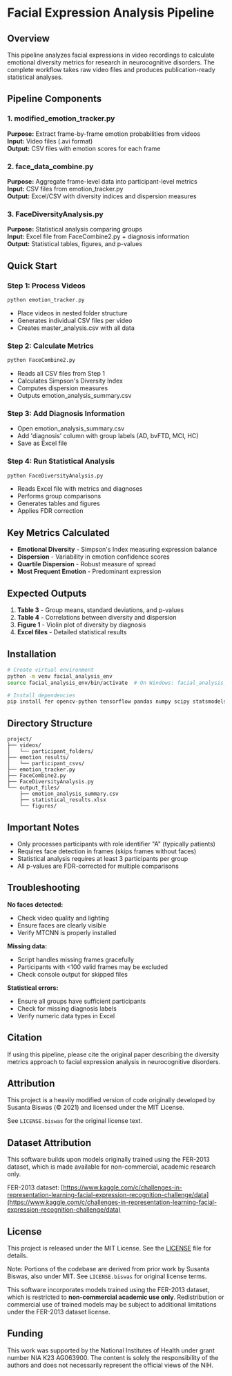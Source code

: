 # Facial Expression Analysis Pipeline

## Overview
This pipeline analyzes facial expressions in video recordings to calculate emotional diversity metrics for research in neurocognitive disorders. The complete workflow takes raw video files and produces publication-ready statistical analyses.

## Pipeline Components

### 1. modified_emotion_tracker.py
**Purpose:** Extract frame-by-frame emotion probabilities from videos  
**Input:** Video files (.avi format)  
**Output:** CSV files with emotion scores for each frame  

### 2. face_data_combine.py
**Purpose:** Aggregate frame-level data into participant-level metrics  
**Input:** CSV files from emotion_tracker.py  
**Output:** Excel/CSV with diversity indices and dispersion measures  

### 3. FaceDiversityAnalysis.py
**Purpose:** Statistical analysis comparing groups  
**Input:** Excel file from FaceCombine2.py + diagnosis information  
**Output:** Statistical tables, figures, and p-values  

## Quick Start

### Step 1: Process Videos
```bash
python emotion_tracker.py
```
- Place videos in nested folder structure
- Generates individual CSV files per video
- Creates master_analysis.csv with all data

### Step 2: Calculate Metrics
```bash
python FaceCombine2.py
```
- Reads all CSV files from Step 1
- Calculates Simpson's Diversity Index
- Computes dispersion measures
- Outputs emotion_analysis_summary.csv

### Step 3: Add Diagnosis Information
- Open emotion_analysis_summary.csv
- Add 'diagnosis' column with group labels (AD, bvFTD, MCI, HC)
- Save as Excel file

### Step 4: Run Statistical Analysis
```bash
python FaceDiversityAnalysis.py
```
- Reads Excel file with metrics and diagnoses
- Performs group comparisons
- Generates tables and figures
- Applies FDR correction

## Key Metrics Calculated

- **Emotional Diversity** - Simpson's Index measuring expression balance
- **Dispersion** - Variability in emotion confidence scores
- **Quartile Dispersion** - Robust measure of spread
- **Most Frequent Emotion** - Predominant expression

## Expected Outputs

1. **Table 3** - Group means, standard deviations, and p-values
2. **Table 4** - Correlations between diversity and dispersion
3. **Figure 1** - Violin plot of diversity by diagnosis
4. **Excel files** - Detailed statistical results

## Installation

```bash
# Create virtual environment
python -m venv facial_analysis_env
source facial_analysis_env/bin/activate  # On Windows: facial_analysis_env\Scripts\activate

# Install dependencies
pip install fer opencv-python tensorflow pandas numpy scipy statsmodels seaborn matplotlib tabulate openpyxl
```

## Directory Structure
```
project/
├── videos/
│   └── participant_folders/
├── emotion_results/
│   └── participant_csvs/
├── emotion_tracker.py
├── FaceCombine2.py
├── FaceDiversityAnalysis.py
└── output_files/
    ├── emotion_analysis_summary.csv
    ├── statistical_results.xlsx
    └── figures/
```

## Important Notes

- Only processes participants with role identifier "A" (typically patients)
- Requires face detection in frames (skips frames without faces)
- Statistical analysis requires at least 3 participants per group
- All p-values are FDR-corrected for multiple comparisons

## Troubleshooting

**No faces detected:**
- Check video quality and lighting
- Ensure faces are clearly visible
- Verify MTCNN is properly installed

**Missing data:**
- Script handles missing frames gracefully
- Participants with <100 valid frames may be excluded
- Check console output for skipped files

**Statistical errors:**
- Ensure all groups have sufficient participants
- Check for missing diagnosis labels
- Verify numeric data types in Excel

## Citation
If using this pipeline, please cite the original paper describing the diversity metrics approach to facial expression analysis in neurocognitive disorders.

## Attribution

This project is a heavily modified version of code originally developed by Susanta Biswas (© 2021) and licensed under the MIT License.

See `LICENSE.biswas` for the original license text.

## Dataset Attribution

This software builds upon models originally trained using the FER-2013 dataset, which is made available for non-commercial, academic research only.

FER-2013 dataset: [https://www.kaggle.com/c/challenges-in-representation-learning-facial-expression-recognition-challenge/data](https://www.kaggle.com/c/challenges-in-representation-learning-facial-expression-recognition-challenge/data)

## License

This project is released under the MIT License. See the [LICENSE](./LICENSE) file for details.

Note: Portions of the codebase are derived from prior work by Susanta Biswas, also under MIT. See `LICENSE.biswas` for original license terms.

This software incorporates models trained using the FER-2013 dataset, which is restricted to **non-commercial academic use only**. Redistribution or commercial use of trained models may be subject to additional limitations under the FER-2013 dataset license.

## Funding

This work was supported by the National Institutes of Health under grant number NIA K23 AG063900. The content is solely the responsibility of the authors and does not necessarily represent the official views of the NIH.
